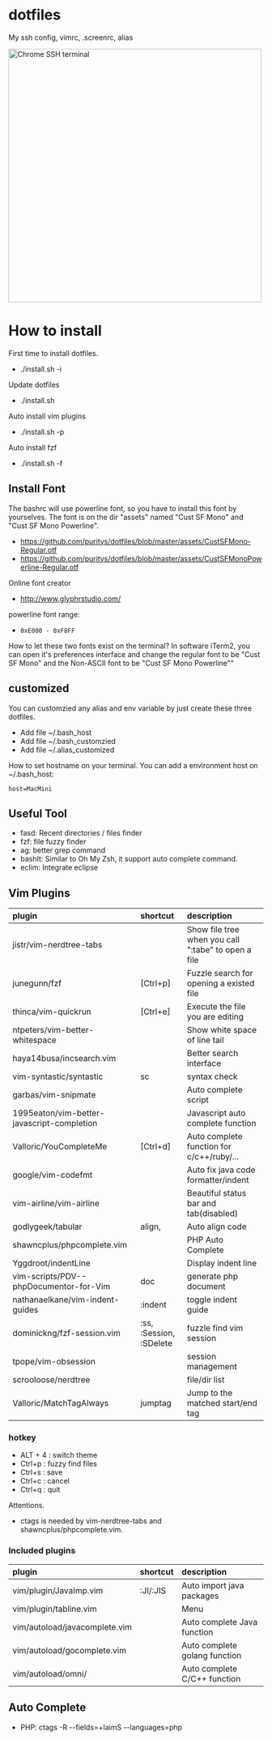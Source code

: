 # dotfiles
My ssh config, vimrc, .screenrc, alias

<img src="https://www.puritys.me/filemanage/blog_files/file_362.jpg?temp=1" width="500" alt="Chrome SSH terminal" />

# How to install

First time to install dotfiles.
* ./install.sh -i

Update dotfiles
* ./install.sh

Auto install vim plugins
* ./install.sh -p

Auto install fzf
* ./install.sh -f



## Install Font

The bashrc will use powerline font, so you have to install this font by yourselves. The font is on the dir "assets" named "Cust SF Mono" and "Cust SF Mono Powerline".


- https://github.com/puritys/dotfiles/blob/master/assets/CustSFMono-Regular.otf
- https://github.com/puritys/dotfiles/blob/master/assets/CustSFMonoPowerline-Regular.otf

Online font creator
- http://www.glyphrstudio.com/

powerline font range:
- `0xE000 - 0xF8FF`


How to let these two fonts exist on the terminal?
In software iTerm2, you can open it's preferences interface and change the regular font to be "Cust SF Mono" and the Non-ASCII font to be "Cust SF Mono Powerline""


## customized

You can customzied any alias and env variable by just create these three dotfiles.
* Add file ~/.bash_host
* Add file ~/.bash_customzied
* Add file ~/.alias_customized

How to set hostname on your terminal. You can add a environment host on ~/.bash_host:
```
host=MacMini
```

## Useful Tool

- fasd: Recent directories / files finder
- fzf: file fuzzy finder
- ag: better grep command
- bashIt: Similar to Oh My Zsh,  it support auto complete command.
- eclim: Integrate eclipse

## Vim Plugins

|plugin | shortcut| description|
|:---|:---|:---|
| jistr/vim-nerdtree-tabs        |          | Show file tree when you call ":tabe" to open a file |
| junegunn/fzf                   | [Ctrl+p] | Fuzzle search for opening a existed file            |
| thinca/vim-quickrun            | [Ctrl+e] | Execute the file you are editing                    |
| ntpeters/vim-better-whitespace |          | Show white space of line tail                       |
| haya14busa/incsearch.vim       |          | Better search interface                             |
| vim-syntastic/syntastic        | sc       | syntax check                                        |
| garbas/vim-snipmate            |          | Auto complete script                                |
|1995eaton/vim-better-javascript-completion| |Javascript auto complete function|
| Valloric/YouCompleteMe     |  [Ctrl+d]     | Auto complete function for c/c++/ruby/... |
| google/vim-codefmt         |               | Auto fix java code formatter/indent       |
| vim-airline/vim-airline    |               | Beautiful status bar and tab(disabled)    |
| godlygeek/tabular          | align,<Enter> | Auto align code                           |
| shawncplus/phpcomplete.vim |               | PHP Auto Complete                         |
| Yggdroot/indentLine        |               | Display indent line                       |
| vim-scripts/PDV--phpDocumentor-for-Vim| doc | generate php document |
| nathanaelkane/vim-indent-guides | :indent<Enter> | toggle indent guide |
| dominickng/fzf-session.vim|:ss, :Session, :SDelete   | fuzzle find vim session |
| tpope/vim-obsession       |       | session management|
| scrooloose/nerdtree       |       | file/dir list         |
| Valloric/MatchTagAlways   | jumptag | Jump to the matched start/end tag         |

### hotkey

- ALT + 4 : switch theme
- Ctrl+p : fuzzy find files
- Ctrl+s : save
- Ctrl+c : cancel
- Ctrl+q : quit

Attentions.
* ctags is needed by vim-nerdtree-tabs and shawncplus/phpcomplete.vim.

### Included plugins
|plugin | shortcut| description|
|:---|:---|:---|
| vim/plugin/JavaImp.vim        | :JI/:JIS | Auto import java packages     |
| vim/plugin/tabline.vim        |          | Menu                          |
| vim/autoload/javacomplete.vim |          | Auto complete Java function   |
| vim/autoload/gocomplete.vim   |          | Auto complete golang function |
| vim/autoload/omni/            |          | Auto complete C/C++ function  |



## Auto Complete

* PHP: ctags -R --fields=+laimS --languages=php
